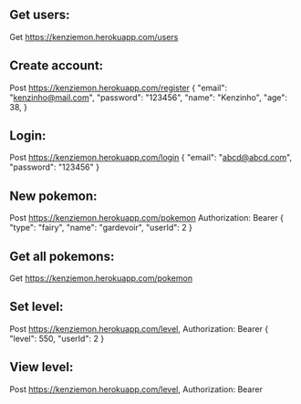 ## Get users:
Get https://kenziemon.herokuapp.com/users

## Create account: 
Post https://kenziemon.herokuapp.com/register
{
	"email": "kenzinho@mail.com",
	"password": "123456",
	"name": "Kenzinho",
	"age": 38,
}

## Login: 
Post https://kenziemon.herokuapp.com/login
{
	"email": "abcd@abcd.com",
	"password": "123456"
}

## New pokemon: 
Post https://kenziemon.herokuapp.com/pokemon 
Authorization: Bearer 
{
	"type": "fairy",
	"name": "gardevoir",
	"userId": 2
}

## Get all pokemons: 
Get https://kenziemon.herokuapp.com/pokemon

## Set level: 
Post https://kenziemon.herokuapp.com/level,
Authorization: Bearer 
{
	"level": 550,
	"userId": 2
}

## View level: 
Post https://kenziemon.herokuapp.com/level,
Authorization: Bearer 